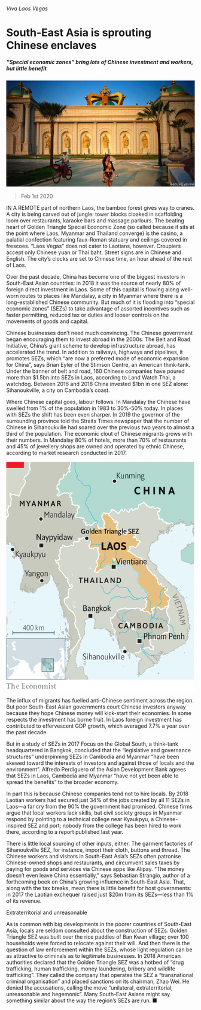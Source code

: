 ###### Viva Laos Vegas

# South-East Asia is sprouting Chinese enclaves 

##### “Special economic zones” bring lots of Chinese investment and workers, but little benefit 

![image](images/20200201_ASP004_0.jpg) 

> Feb 1st 2020 

IN A REMOTE part of northern Laos, the bamboo forest gives way to cranes. A city is being carved out of jungle: tower blocks cloaked in scaffolding loom over restaurants, karaoke bars and massage parlours. The beating heart of Golden Triangle Special Economic Zone (so called because it sits at the point where Laos, Myanmar and Thailand converge) is the casino, a palatial confection featuring faux-Roman statuary and ceilings covered in frescoes. “Laos Vegas” does not cater to Laotians, however. Croupiers accept only Chinese yuan or Thai baht. Street signs are in Chinese and English. The city’s clocks are set to Chinese time, an hour ahead of the rest of Laos.

Over the past decade, China has become one of the biggest investors in South-East Asian countries: in 2018 it was the source of nearly 80% of foreign direct investment in Laos. Some of this capital is flowing along well-worn routes to places like Mandalay, a city in Myanmar where there is a long-established Chinese community. But much of it is flooding into “special economic zones” (SEZs) to take advantage of assorted incentives such as faster permitting, reduced tax or duties and looser controls on the movements of goods and capital.


Chinese businesses don’t need much convincing. The Chinese government began encouraging them to invest abroad in the 2000s. The Belt and Road Initiative, China’s giant scheme to develop infrastructure abroad, has accelerated the trend. In addition to railways, highways and pipelines, it promotes SEZs, which “are now a preferred mode of economic expansion for China”, says Brian Eyler of the Stimson Centre, an American think-tank. Under the banner of belt and road, 160 Chinese companies have poured more than $1.5bn into SEZs in Laos, according to Land Watch Thai, a watchdog. Between 2016 and 2018 China invested $1bn in one SEZ alone: Sihanoukville, a city on Cambodia’s coast. 

Where Chinese capital goes, labour follows. In Mandalay the Chinese have swelled from 1% of the population in 1983 to 30%-50% today. In places with SEZs the shift has been even sharper. In 2019 the governor of the surrounding province told the Straits Times newspaper that the number of Chinese in Sihanoukville had soared over the previous two years to almost a third of the population. The economic clout of Chinese migrants grows with their numbers. In Mandalay 80% of hotels, more than 70% of restaurants and 45% of jewellery shops are owned and operated by ethnic Chinese, according to market research conducted in 2017.

![image](images/20200201_ASM943.png) 


The influx of migrants has fuelled anti-Chinese sentiment across the region. But poor South-East Asian governments court Chinese investors anyway because they hope Chinese money will kick-start their economies. In some respects the investment has borne fruit. In Laos foreign investment has contributed to effervescent GDP growth, which averaged 7.7% a year over the past decade.

But in a study of SEZs in 2017 Focus on the Global South, a think-tank headquartered in Bangkok, concluded that the “legislative and governance structures” underpinning SEZs in Cambodia and Myanmar “have been skewed toward the interests of investors and against those of locals and the environment”. Alfredo Perdiguero of the Asian Development Bank agrees that SEZs in Laos, Cambodia and Myanmar “have not yet been able to spread the benefits” to the broader economy.

In part this is because Chinese companies tend not to hire locals. By 2018 Laotian workers had secured just 34% of the jobs created by all 11 SEZs in Laos—a far cry from the 90% the government had promised. Chinese firms argue that local workers lack skills, but civil society groups in Myanmar respond by pointing to a technical college near Kyaukpyu, a Chinese-inspired SEZ and port; nobody from the college has been hired to work there, according to a report published last year.

There is little local sourcing of other inputs, either. The garment factories of Sihanoukville SEZ, for instance, import their cloth, buttons and thread. The Chinese workers and visitors in South-East Asia’s SEZs often patronise Chinese-owned shops and restaurants, and circumvent sales taxes by paying for goods and services via Chinese apps like Alipay. “The money doesn’t even leave China essentially,” says Sebastian Strangio, author of a forthcoming book on China’s growing influence in South-East Asia. That, along with the tax breaks, mean there is little benefit for host governments: in 2017 the Laotian exchequer raised just $20m from its SEZs—less than 1% of its revenue.

Extraterritorial and unreasonable

As is common with big developments in the poorer countries of South-East Asia, locals are seldom consulted about the construction of SEZs. Golden Triangle SEZ was built over the rice paddies of Ban Kwan village; over 100 households were forced to relocate against their will. And then there is the question of law enforcement within the SEZs, whose light regulation can be as attractive to criminals as to legitimate businesses. In 2018 American authorities declared that the Golden Triangle SEZ was a hotbed of “drug trafficking, human trafficking, money laundering, bribery and wildlife trafficking”. They called the company that operates the SEZ a “transnational criminal organisation” and placed sanctions on its chairman, Zhao Wei. He denied the accusations, calling the move “unilateral, extraterritorial, unreasonable and hegemonic”. Many South-East Asians might say something similar about the way the region’s SEZs are run. ■

